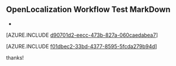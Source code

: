 ## OpenLocalization Workflow Test MarkDown
* 

[AZURE.INCLUDE [d90701d2-eecc-473b-827a-060caedabea7](calleeMd1.md)]



[AZURE.INCLUDE [f01dbec2-33bd-4377-8595-5fcda279b94d](calleeMd2.md)]

 
thanks!